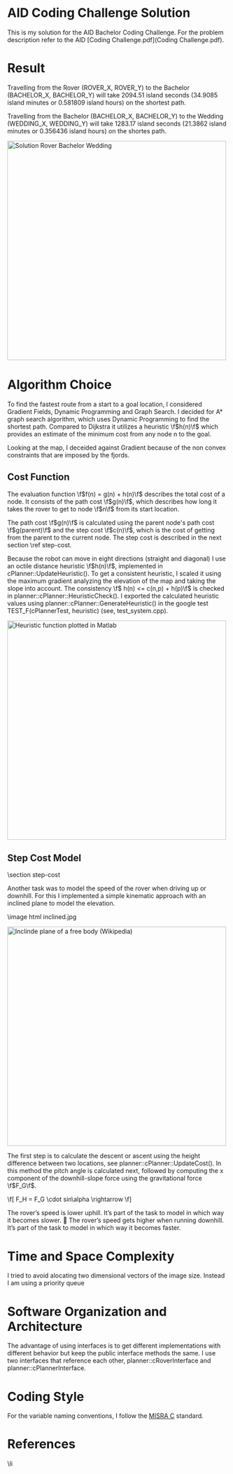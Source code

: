 # AID Coding Challenge Solution

This is my solution for the AID Bachelor Coding Challenge. 
For the problem description refer to the AID [Coding Challenge.pdf](Coding Challenge.pdf).

# Result

Travelling from the Rover (ROVER_X, ROVER_Y) to the Bachelor (BACHELOR_X, BACHELOR_Y) will take
2094.51 island seconds (34.9085 island minutes or 0.581809 island hours) on the shortest path.



Travelling from the Bachelor (BACHELOR_X, BACHELOR_Y) to the Wedding (WEDDING_X, WEDDING_Y) will
take 1283.17 island seconds (21.3862 island minutes or 0.356436 island hours) on the shortes path.

<img src="solution_rover_bachelor_wedding1.jpg" alt="Solution Rover Bachelor Wedding" width="500"/>


# Algorithm Choice

To find the fastest route from a start to a goal location, I considered Gradient Fields, 
Dynamic Programming and Graph Search. I decided for A* graph search algorithm, which uses
Dynamic Programming to find the shortest path. Compared to Dijkstra it utilizes a heuristic 
\f$h(n)\f$ which provides an estimate of the minimum cost from any node n to the goal. 

Looking at the map, I deceided against Gradient because of the non convex constraints that are
imposed by the fjords. 

## Cost Function

The evaluation function \f$f(n) = g(n) + h(n)\f$ describes the total cost of a node. 
It consists of the path cost \f$g(n)\f$, which describes how long it takes the rover to get to node \f$n\f$ from its start location.

The path cost \f$g(n)\f$ is calculated using the parent node's path cost \f$g(parent)\f$ and the step cost \f$c(n)\f$,
which is the cost of getting from the parent to the current node. The step cost is described in the next 
section \ref step-cost.


Because the robot can move in eight directions (straight and diagonal) I use an octile distance heuristic \f$h(n)\f$, 
implemented in cPlanner::UpdateHeuristic(). To get a consistent heuristic, I scaled it using the maximum
gradient analyzing the elevation of the map and taking the slope into account. The consistency \f$ h(n) <= c(n,p) + h(p)\f$ is checked in 
planner::cPlanner::HeuristicCheck(). I exported the calculated heuristic values using planner::cPlanner::GenerateHeuristic()
in the google test TEST_F(cPlannerTest, heuristic) (see, test_system.cpp).


<img src="heuristic.jpg" alt="Heuristic function plotted in Matlab" width="500"/>

## Step Cost Model
\section step-cost

Another task was to model the speed of the rover when driving up or downhill. 
For this I implemented a simple kinematic approach with an inclined plane to model 
the elevation. 

\image html inclined.jpg

<img src="inclined.jpg" alt="Inclinde plane of a free body (Wikipedia)" width="500"/>

The first step is to calculate the descent or ascent using the height difference
between two locations, see planner::cPlanner::UpdateCost(). In this method
the pitch angle is calculated next, followed by computing the x component of the downhill-slope force using
the gravitational force \f$F_G\f$. 

\f[
F_H = F_G \cdot sin\alpha \rightarrow 
\f]

The rover’s speed is lower uphill. It’s part of the task to model in which way it becomes
slower.
 The rover’s speed gets higher when running downhill. It’s part of the task to model in
which way it becomes faster.

# Time and Space Complexity

I tried to avoid alocating two dimensional vectors of the image size. Instead I am using a priority queue 


# Software Organization and Architecture


The advantage of using interfaces is to get different implementations with different behavior but keep the public
interface methods the same. I use two interfaces that reference each other, planner::cRoverInterface and planner::cPlannerInterface.




# Coding Style

For the variable naming conventions, I follow the [MISRA C](https://en.wikipedia.org/wiki/MISRA_C) standard. 


# References

\li 